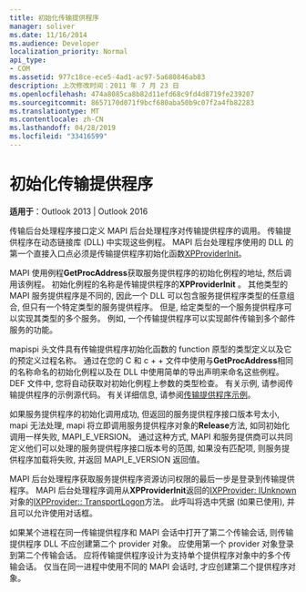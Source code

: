 ```yaml
---
title: 初始化传输提供程序
manager: soliver
ms.date: 11/16/2014
ms.audience: Developer
localization_priority: Normal
api_type:
- COM
ms.assetid: 977c18ce-ece5-4ad1-ac97-5a680846ab83
description: 上次修改时间：2011 年 7 月 23 日
ms.openlocfilehash: 474a8085ca8b82d11efd68c9fd4d8719fe239207
ms.sourcegitcommit: 8657170d071f9bcf680aba50b9c07f2a4fb82283
ms.translationtype: MT
ms.contentlocale: zh-CN
ms.lasthandoff: 04/28/2019
ms.locfileid: "33416599"
---
```

# <a name="initializing-the-transport-provider"></a>初始化传输提供程序

  
  
**适用于**：Outlook 2013 | Outlook 2016 
  
传输后台处理程序接口定义 MAPI 后台处理程序对传输提供程序的调用。 传输提供程序在动态链接库 (DLL) 中实现这些例程。 MAPI 后台处理程序使用的 DLL 的第一个直接入口点必须是传输提供程序初始化函数[XPProviderInit](xpproviderinit.md)。
  
MAPI 使用例程**GetProcAddress**获取服务提供程序的初始化例程的地址, 然后调用该例程。 初始化例程的名称是传输提供程序的**XPProviderInit** 。 其他类型的 MAPI 服务提供程序是不同的, 因此一个 DLL 可以包含服务提供程序类型的任意组合, 但只有一个特定类型的服务提供程序。 但是, 给定类型的一个服务提供程序可以实现其类型的多个服务。 例如, 一个传输提供程序可以实现邮件传输到多个邮件服务的功能。 
  
mapispi 头文件具有传输提供程序初始化函数的 function 原型的类型定义以及它的预定义过程名称。 通过在您的 C 和 c + + 文件中使用与**GetProcAddress**相同的名称命名的初始化例程以及在 DLL 中使用简单的导出声明来命名这些例程。DEF 文件中, 您将自动获取对初始化例程上参数的类型检查。 有关示例, 请参阅传输提供程序的示例源代码。 有关详细信息, 请参阅[传输提供程序示例](transport-provider-sample.md)。
  
如果服务提供程序的初始化调用成功, 但返回的服务提供程序接口版本号太小, mapi 无法处理, mapi 将立即调用服务提供程序对象的**Release**方法, 如同初始化调用一样失败, MAPI_E_VERSION。 通过这种方式, MAPI 和服务提供商可以共同定义他们可以处理的服务提供程序接口版本号的范围, 如果没有匹配项, 则服务提供程序加载将失败, 并返回 MAPI_E_VERSION 返回值。 
  
MAPI 后台处理程序获取服务提供程序资源访问权限的最后一步是登录到传输提供程序。 MAPI 后台处理程序调用从**XPProviderInit**返回的[IXPProvider: IUnknown](ixpprovideriunknown.md)对象的[IXPProvider:: TransportLogon](ixpprovider-transportlogon.md)方法。 此呼叫将选中凭据 (如果已使用), 并且可以允许使用对话框。
  
如果某个进程在同一传输提供程序和 MAPI 会话中打开了第二个传输会话, 则传输提供程序 DLL 不应创建第二个 provider 对象。 应使用第一个 provider 对象登录到第二个传输会话。 应将传输提供程序设计为支持单个提供程序对象中的多个传输会话。 仅当在同一进程中使用不同的 MAPI 会话时, 才应创建第二个提供程序对象。
  

